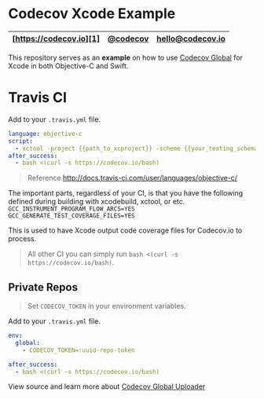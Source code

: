 Codecov Xcode Example
==================

| [https://codecov.io][1] | [@codecov][2] | [hello@codecov.io][3] |
| ----------------------- | ------------- | --------------------- |

This repository serves as an **example** on how to use [Codecov Global][4] for Xcode in both Objective-C and Swift.

# Travis CI

Add to your `.travis.yml` file.
```yml
language: objective-c
script: 
  - xctool -project {{path_to_xcproject}} -scheme {{your_testing_schema}} build test -sdk iphonesimulator GCC_INSTRUMENT_PROGRAM_FLOW_ARCS=YES GCC_GENERATE_TEST_COVERAGE_FILES=YES
after_success:
  - bash <(curl -s https://codecov.io/bash)
```

> Reference http://docs.travis-ci.com/user/languages/objective-c/

The important parts, regardless of your CI, is that you have the following defined during building with xcodebuild, xctool, or etc.
`GCC_INSTRUMENT_PROGRAM_FLOW_ARCS=YES GCC_GENERATE_TEST_COVERAGE_FILES=YES`  

This is used to have Xcode output code coverage files for Codecov.io to process. 

> All other CI you can simply run `bash <(curl -s https://codecov.io/bash)`.

## Private Repos
> Set `CODECOV_TOKEN` in your environment variables.

Add to your `.travis.yml` file.
```yml
env:
  global:
    - CODECOV_TOKEN=:uuid-repo-token

after_success:
  - bash <(curl -s https://codecov.io/bash)
```

View source and learn more about [Codecov Global Uploader][4]

[1]: https://codecov.io/
[2]: https://twitter.com/codecov
[3]: mailto:hello@codecov.io
[4]: https://github.com/codecov/codecov-bash
